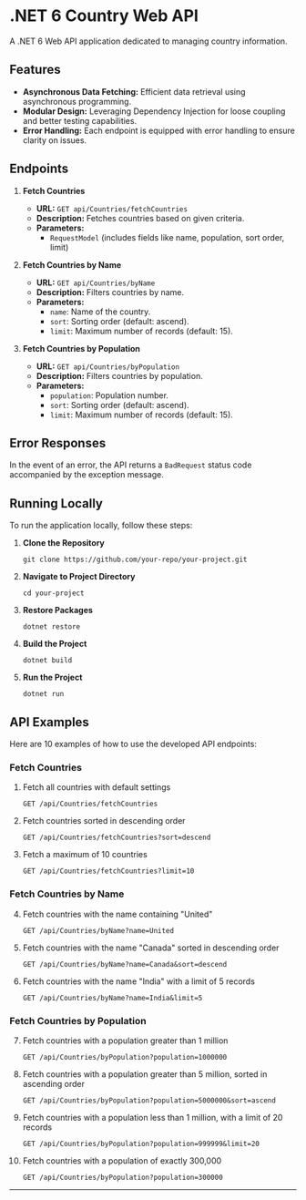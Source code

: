 # .NET 6 Country Web API

A .NET 6 Web API application dedicated to managing country information.

## Features

- **Asynchronous Data Fetching:** Efficient data retrieval using asynchronous programming.
- **Modular Design:** Leveraging Dependency Injection for loose coupling and better testing capabilities.
- **Error Handling:** Each endpoint is equipped with error handling to ensure clarity on issues.

## Endpoints

1. **Fetch Countries**
   - **URL:** `GET api/Countries/fetchCountries`
   - **Description:** Fetches countries based on given criteria.
   - **Parameters:** 
     - `RequestModel` (includes fields like name, population, sort order, limit)
  
2. **Fetch Countries by Name**
   - **URL:** `GET api/Countries/byName`
   - **Description:** Filters countries by name.
   - **Parameters:** 
     - `name`: Name of the country.
     - `sort`: Sorting order (default: ascend).
     - `limit`: Maximum number of records (default: 15).
  
3. **Fetch Countries by Population**
   - **URL:** `GET api/Countries/byPopulation`
   - **Description:** Filters countries by population.
   - **Parameters:** 
     - `population`: Population number.
     - `sort`: Sorting order (default: ascend).
     - `limit`: Maximum number of records (default: 15).

## Error Responses

In the event of an error, the API returns a `BadRequest` status code accompanied by the exception message.

## Running Locally

To run the application locally, follow these steps:

1. **Clone the Repository**
   ```
   git clone https://github.com/your-repo/your-project.git
   ```

2. **Navigate to Project Directory**
   ```
   cd your-project
   ```

3. **Restore Packages**
   ```
   dotnet restore
   ```

4. **Build the Project**
   ```
   dotnet build
   ```

5. **Run the Project**
   ```
   dotnet run
   ```

## API Examples

Here are 10 examples of how to use the developed API endpoints:

### Fetch Countries
1. Fetch all countries with default settings
   ```
   GET /api/Countries/fetchCountries
   ```

2. Fetch countries sorted in descending order
   ```
   GET /api/Countries/fetchCountries?sort=descend
   ```

3. Fetch a maximum of 10 countries
   ```
   GET /api/Countries/fetchCountries?limit=10
   ```

### Fetch Countries by Name
4. Fetch countries with the name containing "United"
   ```
   GET /api/Countries/byName?name=United
   ```

5. Fetch countries with the name "Canada" sorted in descending order
   ```
   GET /api/Countries/byName?name=Canada&sort=descend
   ```

6. Fetch countries with the name "India" with a limit of 5 records
   ```
   GET /api/Countries/byName?name=India&limit=5
   ```

### Fetch Countries by Population
7. Fetch countries with a population greater than 1 million
   ```
   GET /api/Countries/byPopulation?population=1000000
   ```

8. Fetch countries with a population greater than 5 million, sorted in ascending order
   ```
   GET /api/Countries/byPopulation?population=5000000&sort=ascend
   ```

9. Fetch countries with a population less than 1 million, with a limit of 20 records
   ```
   GET /api/Countries/byPopulation?population=999999&limit=20
   ```

10. Fetch countries with a population of exactly 300,000
    ```
    GET /api/Countries/byPopulation?population=300000
    ```

---